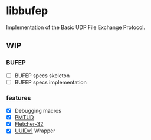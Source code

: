 # libbufep
Implementation of the Basic UDP File Exchange Protocol.

## WIP

### BUFEP
- [ ] BUFEP specs skeleton
- [ ] BUFEP specs implementation

### features
- [X] Debugging macros
- [X] [PMTUD](https://en.wikipedia.org/wiki/Path_MTU_Discovery)
- [X] [Fletcher-32](https://en.wikipedia.org/wiki/Fletcher%27s_checksum)
- [X] [UUIDv1](https://en.wikipedia.org/wiki/Universally_unique_identifier#Version_1_(date-time_and_MAC_address)) Wrapper
